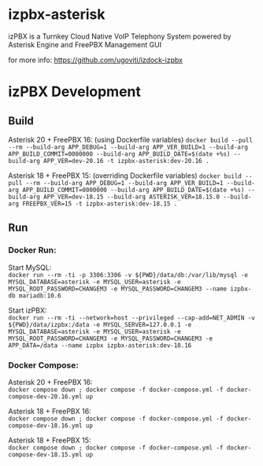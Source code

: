 # izpbx-asterisk

izPBX is a Turnkey Cloud Native VoIP Telephony System powered by Asterisk Engine and FreePBX Management GUI

for more info: https://github.com/ugoviti/izdock-izpbx

# izPBX Development

## Build

Asterisk 20 + FreePBX 16: (using Dockerfile variables)
`docker build --pull --rm --build-arg APP_DEBUG=1 --build-arg APP_VER_BUILD=1 --build-arg APP_BUILD_COMMIT=0000000 --build-arg APP_BUILD_DATE=$(date +%s) --build-arg APP_VER=dev-20.16 -t izpbx-asterisk:dev-20.16 .`

Asterisk 18 + FreePBX 15: (overriding Dockerfile variables)
`docker build --pull --rm --build-arg APP_DEBUG=1 --build-arg APP_VER_BUILD=1 --build-arg APP_BUILD_COMMIT=0000000 --build-arg APP_BUILD_DATE=$(date +%s) --build-arg APP_VER=dev-18.15 --build-arg ASTERISK_VER=18.15.0 --build-arg FREEPBX_VER=15 -t izpbx-asterisk:dev-18.15 .`

## Run

### Docker Run:
Start MySQL:  
`docker run --rm -ti -p 3306:3306 -v ${PWD}/data/db:/var/lib/mysql -e MYSQL_DATABASE=asterisk -e MYSQL_USER=asterisk -e MYSQL_ROOT_PASSWORD=CHANGEM3 -e MYSQL_PASSWORD=CHANGEM3 --name izpbx-db mariadb:10.6`

Start izPBX:  
`docker run --rm -ti --network=host --privileged --cap-add=NET_ADMIN -v ${PWD}/data/izpbx:/data -e MYSQL_SERVER=127.0.0.1 -e MYSQL_DATABASE=asterisk -e MYSQL_USER=asterisk -e MYSQL_ROOT_PASSWORD=CHANGEM3 -e MYSQL_PASSWORD=CHANGEM3 -e APP_DATA=/data --name izpbx izpbx-asterisk:dev-18.16`


### Docker Compose:

Asterisk 20 + FreePBX 16:  
`docker compose down ; docker compose -f docker-compose.yml -f docker-compose-dev-20.16.yml up`

Asterisk 18 + FreePBX 16:  
`docker compose down ; docker compose -f docker-compose.yml -f docker-compose-dev-18.16.yml up`

Asterisk 18 + FreePBX 15:  
`docker compose down ; docker compose -f docker-compose.yml -f docker-compose-dev-18.15.yml up`
